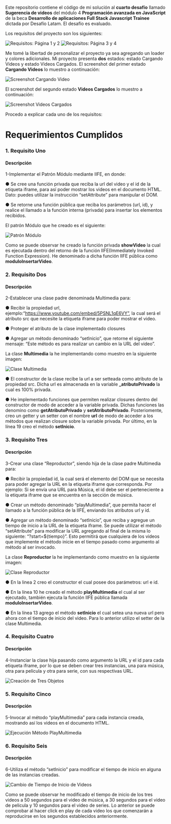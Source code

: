 Este repositorio contiene el código de mi solución al **cuarto desafío** llamado **Sugerencia de videos** del módulo 4 **Programación avanzada en JavaScript** de la beca **Desarrollo de aplicaciones Full Stack Javascript Trainee** dictada por Desafío Latam. El desafío es evaluado.

Los requisitos del proyecto son los siguientes:

![Requisitos: Página 1 y 2](./assets/img/screenshots/requisitos_1_2-min.jpg)
![Requisitos: Página 3 y 4](./assets/img/screenshots/requisitos_3_4-min.jpg)

Me tomé la libertad de personalizar el proyecto ya sea agregando un loader y colores adicionales. Mi proyecto presenta **dos** estados: estado Cargando Videos y estado Videos Cargados. El screenshot del primer estado **Cargando Videos** lo muestro a continuación:

![Screenshot Cargando Video](./assets/img/screenshots/estado_loading.png)

El screenshot del segundo estado **Videos Cargados** lo muestro a continuación:

![Screenshot Videos Cargados](./assets/img/screenshots/estado_loaded.png)

Procedo a explicar cada uno de los requisitos:

# Requerimientos Cumplidos

### 1. Requisito Uno

#### Descripción

1-Implementar el Patrón Módulo mediante IIFE, en donde:

● Se cree una función privada que reciba la url del video y el id de la etiqueta
iframe, para así poder mostrar los videos en el documento HTML. Dato:
puedes utilizar la instrucción “setAttribute” para manipular el DOM.

● Se retorne una función pública que reciba los parámetros (url, id), y realice el
llamado a la función interna (privada) para insertar los elementos recibidos.

El patrón Módulo que he creado es el siguiente:

![Patrón Módulo](./assets/img/screenshots/code_patron_modulo.png)

Como se puede observar he creado la función privada **showVideo** la cual es ejecutada dentro del retorno de la función IIFE(Immediately Invoked Function Expression). He denominado a dicha función IIFE pública como **moduloInsertarVideo**.

### 2. Requisito Dos

#### Descripción

2-Establecer una clase padre denominada Multimedia para:

● Recibir la propiedad url, ejemplo:“https://www.youtube.com/embed/5PSNL1qE6VY”, la cual será el atributo src que necesite la etiqueta iframe para poder mostrar el video.

● Proteger el atributo de la clase implementado closures

● Agregar un método denominado “setInicio”, que retorne el siguiente mensaje: “Este método es para realizar un cambio en la URL del video”.

La clase **Multimedia** la he implementando como muestro en la siguiente imagen:

![Clase Multimedia](./assets/img/screenshots/code_clase_multimedia.png)

● El constructor de la clase recibe la url a ser setteada como atributo de la propiedad src. Dicha url es almacenada en la variable **\_atributoPrivado** la cual es 100% privada.

● He implementado funciones que permiten realizar closures dentro del constructor de modo de acceder a la variable privada. Dichas funciones las denomino como **getAtributoPrivado** y **setAtributoPrivado**. Posteriomente, creo un getter y un setter con el nombre **url** de modo de acceder a los métodos que realizan closure sobre la variable privada. Por último, en la línea 19 creo el método **setInicio**.

### 3. Requisito Tres

#### Descripción

3-Crear una clase “Reproductor”, siendo hija de la clase padre Multimedia para:

● Recibir la propiedad id, la cual será el elemento del DOM que se necesita para poder agregar la URL en la etiqueta iframe que corresponda. Por ejemplo: Si se envía una URL para Música, el id debe ser el perteneciente a la etiqueta iframe que se encuentra en la sección de música.

● Crear un método denominado “playMultimedia”, que permita hacer el llamado a la función pública de la IIFE, enviando los atributos url y id.

● Agregar un método denominado “setInicio”, que reciba y agregue un tiempo de inicio a la URL de la etiqueta iframe. Se puede utilizar el método “setAttribute” para modificar la URL agregando al final de la misma lo siguiente: “?start=${tiempo}”. Esto permitirá que cualquiera de los videos que implemente el método inicie en el tiempo pasado como argumento al método al ser invocado.

La clase **Reproductor** la he implementando como muestro en la siguiente imagen:

![Clase Reproductor](./assets/img/screenshots/code_clase_reproductor.png)

● En la linea 2 creo el constructor el cual posee dos parámetros: url e id.

● En la línea 10 he creado el método **playMultimedia** el cual al ser ejecutado, también ejecuta la función IIFE pública llamada **moduloInsertarVideo**.

● En la línea 13 agrego el método **setInicio** el cual setea una nueva url pero ahora con el tiempo de inicio del video. Para lo anterior utilizo el setter de la clase Multimedia.

### 4. Requisito Cuatro

#### Descripción

4-Instanciar la clase hija pasando como argumento la URL y el id para cada etiqueta iframe, por lo que se deben crear tres instancias, una para música, otra para película y otra para serie, con sus respectivas URL.

![Creación de Tres Objetos](./assets/img/screenshots/code_creacion_tres_objetos.png)

### 5. Requisito Cinco

#### Descripción

5-Invocar al método “playMultimedia” para cada instancia creada, mostrando así los videos en el documento HTML.

![Ejecución Método PlayMultimedia](./assets/img/screenshots/ejecucion_metodo_play_multimedia.png)

### 6. Requisito Seis

#### Descripción

6-Utiliza el método “setInicio” para modificar el tiempo de inicio en alguna de las
instancias creadas.

![Cambio de Tiempo de Inicio de Videos](./assets/img/screenshots/cambio_start_objetos_video.png)

Como se puede observar he modificado el tiempo de inicio de los tres videos a 50 segundos para el video de música, a 30 segundos para el video de pelicula y 10 segundos para el video de series. Lo anterior se puede comprobar al hacer click en play de cada video los que comenzarán a reproducirse en los segundos establecidos anteriormente.
